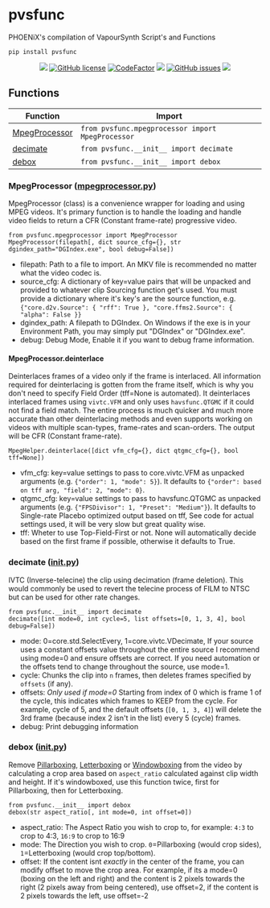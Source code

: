 # pvsfunc
PHOENiX's compilation of VapourSynth Script's and Functions

`pip install pvsfunc`

<p align="center">
<a href="https://python.org"><img src="https://img.shields.io/badge/python-3.6%2B-informational?style=flat-square" /></a>
<a href="https://github.com/rlaPHOENiX/pvsfunc/blob/master/LICENSE"><img alt="GitHub license" src="https://img.shields.io/github/license/rlaPHOENiX/pvsfunc?style=flat-square"></a>
<a href="https://www.codefactor.io/repository/github/rlaphoenix/pvsfunc"><img src="https://www.codefactor.io/repository/github/rlaphoenix/pvsfunc/badge" alt="CodeFactor" /></a>
<a href="https://www.codacy.com/manual/rlaPHOENiX/pvsfunc?utm_source=github.com&amp;utm_medium=referral&amp;utm_content=rlaPHOENiX/pvsfunc&amp;utm_campaign=Badge_Grade"><img src="https://api.codacy.com/project/badge/Grade/574e843d9e044dcbbc2743cd8092148a"/></a>
<a href="https://github.com/rlaPHOENiX/pvsfunc/issues"><img alt="GitHub issues" src="https://img.shields.io/github/issues/rlaPHOENiX/pvsfunc?style=flat-square"></a>
<a href="http://makeapullrequest.com"><img src="https://img.shields.io/badge/PRs-welcome-brightgreen.svg?style=flat-square"></a>
</p>

## Functions

| Function                                        | Import                                            |
| ---                                             | ---                                               |
| [MpegProcessor](#mpegprocessor-mpegprocessorpy) | `from pvsfunc.mpegprocessor import MpegProcessor` |
| [decimate](#decimate-initpy)                    | `from pvsfunc.__init__ import decimate`           |
| [debox](#debox-initpy)                          | `from pvsfunc.__init__ import debox`              |

### MpegProcessor ([mpegprocessor.py](/pvsfunc/mpegprocessor.py))
MpegProcessor (class) is a convenience wrapper for loading and using MPEG videos. It's primary function is to handle the loading and handle video fields to return a CFR (Constant frame-rate) progressive video.

`from pvsfunc.mpegprocessor import MpegProcessor`  
`MpegProcessor(filepath[, dict source_cfg={}, str dgindex_path="DGIndex.exe", bool debug=False])`
  * filepath: Path to a file to import. An MKV file is recommended no matter what the video codec is.
  * source_cfg: A dictionary of key=value pairs that will be unpacked and provided to whatever clip Sourcing function get's used. You must provide a dictionary where it's key's are the source function, e.g. `{"core.d2v.Source": { "rff": True }, "core.ffms2.Source": { "alpha": False }}`
  * dgindex_path: A filepath to DGIndex. On Windows if the exe is in your Environment Path, you may simply put "DGIndex" or "DGIndex.exe".
  * debug: Debug Mode, Enable it if you want to debug frame information.

#### MpegProcessor.deinterlace
Deinterlaces frames of a video only if the frame is interlaced. All information required for deinterlacing is gotten from the frame itself, which is why you don't need to specify Field Order (tff=None is automated). It deinterlaces interlaced frames using `vivtc.VFM` and only uses `havsfunc.QTGMC` if it could not find a field match. The entire process is much quicker and much more accurate than other deinterlacing methods and even supports working on videos with multiple scan-types, frame-rates and scan-orders. The output will be CFR (Constant frame-rate).

`MpegHelper.deinterlace([dict vfm_cfg={}, dict qtgmc_cfg={}, bool tff=None])`
  * vfm_cfg: key=value settings to pass to core.vivtc.VFM as unpacked arguments (e.g. `{"order": 1, "mode": 5}`). It defaults to `{"order": based on tff arg, "field": 2, "mode": 0}`.
  * qtgmc_cfg: key=value settings to pass to havsfunc.QTGMC as unpacked arguments (e.g. `{"FPSDivisor": 1, "Preset": "Medium"}`). It defaults to Single-rate Placebo optimized output based on tff, See code for actual settings used, it will be very slow but great quality wise.
  * tff: Wheter to use Top-Field-First or not. None will automatically decide based on the first frame if possible, otherwise it defaults to True.

### decimate ([__init__.py](/pvsfunc/__init__.py))
IVTC (Inverse-telecine) the clip using decimation (frame deletion). This would commonly be used to revert the telecine process of FILM to NTSC but can be used for other rate changes.

`from pvsfunc.__init__ import decimate`  
`decimate([int mode=0, int cycle=5, list offsets=[0, 1, 3, 4], bool debug=False])`
  * mode: 0=core.std.SelectEvery, 1=core.vivtc.VDecimate, If your source uses a constant offsets value throughout the entire source I recommend using mode=0 and ensure offsets are correct. If you need automation or the offsets tend to change throughout the source, use mode=1.
  * cycle: Chunks the clip into `n` frames, then deletes frames specified by `offsets` (if any).
  * offsets: *Only used if mode=0* Starting from index of 0 which is frame 1 of the cycle, this indicates which frames to KEEP from the cycle. For example, cycle of 5, and the default offsets (`[0, 1, 3, 4]`) will delete the 3rd frame (because index 2 isn't in the list) every 5 (cycle) frames.
  * debug: Print debugging information

### debox ([__init__.py](/pvsfunc/__init__.py))
Remove [Pillarboxing](https://wikipedia.org/wiki/Pillarbox), [Letterboxing](https://wikipedia.org/wiki/Letterboxing_(filming)) or [Windowboxing](https://wikipedia.org/wiki/Windowbox_(filmmaking)) from the video by calculating a crop area based on `aspect_ratio` calculated against clip width and height. If it's windowboxed, use this function twice, first for Pillarboxing, then for Letterboxing.

`from pvsfunc.__init__ import debox`  
`debox(str aspect_ratio[, int mode=0, int offset=0])`
  * aspect_ratio: The Aspect Ratio you wish to crop to, for example: `4:3` to crop to 4:3, `16:9` to crop to 16:9
  * mode: The Direction you wish to crop. `0`=Pillarboxing (would crop sides), `1`=Letterboxing (would crop top/bottom).
  * offset: If the content isnt *exactly* in the center of the frame, you can modify offset to move the crop area. For example, if its a mode=0 (boxing on the left and right) and the content is 2 pixels towards the right (2 pixels away from being centered), use offset=2, if the content is 2 pixels towards the left, use offset=-2
